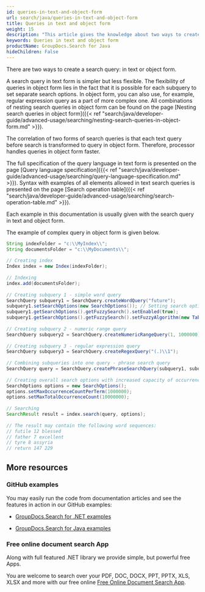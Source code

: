 ```yaml
---
id: queries-in-text-and-object-form
url: search/java/queries-in-text-and-object-form
title: Queries in text and object form
weight: 15
description: "This article gives the knowledge about two ways to create a search query: in text or object form using Java search API."
keywords: Queries in text and object form
productName: GroupDocs.Search for Java
hideChildren: False
---
```

There are two ways to create a search query: in text or object form.

A search query in text form is simpler but less flexible. The flexibility of queries in object form lies in the fact that it is possible for each subquery to set separate search options. In object form, you can also use, for example, regular expression query as a part of more complex one. All combinations of nesting search queries in object form can be found on the page [Nesting search queries in object form]({{< ref "search/java/developer-guide/advanced-usage/searching/nesting-search-queries-in-object-form.md" >}}).

The correlation of two forms of search queries is that each text query before search is transformed to query in object form. Therefore, processor handles queries in object form faster.

The full specification of the query language in text form is presented on the page [Query language specification]({{< ref "search/java/developer-guide/advanced-usage/searching/query-language-specification.md" >}}). Syntax with examples of all elements allowed in text search queries is presented on the page [Search operation table]({{< ref "search/java/developer-guide/advanced-usage/searching/search-operation-table.md" >}}).

Each example in this documentation is usually given with the search query in text and object form.

The example of complex query in object form is given below.



```java
String indexFolder = "c:\\MyIndex\\";
String documentsFolder = "c:\\MyDocuments\\";
 
// Creating index
Index index = new Index(indexFolder);
 
// Indexing
index.add(documentsFolder);
 
// Creating subquery 1 - simple word query
SearchQuery subquery1 = SearchQuery.createWordQuery("future");
subquery1.setSearchOptions(new SearchOptions()); // Setting search options only for subquery 1
subquery1.getSearchOptions().getFuzzySearch().setEnabled(true);
subquery1.getSearchOptions().getFuzzySearch().setFuzzyAlgorithm(new TableDiscreteFunction(3)); // The maximum number of differences is 3
 
// Creating subquery 2 - numeric range query
SearchQuery subquery2 = SearchQuery.createNumericRangeQuery(1, 1000000);
 
// Creating subquery 3 - regular expression query 
SearchQuery subquery3 = SearchQuery.createRegexQuery("(.)\\1");
 
// Combining subqueries into one query - phrase search query
SearchQuery query = SearchQuery.createPhraseSearchQuery(subquery1, subquery2, subquery3);
 
// Creating overall search options with increased capacity of occurrences
SearchOptions options = new SearchOptions();
options.setMaxOccurrenceCountPerTerm(1000000);
options.setMaxTotalOccurrenceCount(10000000);
 
// Searching
SearchResult result = index.search(query, options);
 
// The result may contain the following word sequences:
// futile 12 blessed
// father 7 excellent
// tyre 8 assyria
// return 147 229
```

## More resources

### GitHub examples

You may easily run the code from documentation articles and see the features in action in our GitHub examples:

*   [GroupDocs.Search for .NET examples](https://github.com/groupdocs-search/GroupDocs.Search-for-.NET)
    
*   [GroupDocs.Search for Java examples](https://github.com/groupdocs-search/GroupDocs.Search-for-Java)
    

### Free online document search App

Along with full featured .NET library we provide simple, but powerful free Apps.

You are welcome to search over your PDF, DOC, DOCX, PPT, PPTX, XLS, XLSX and more with our free online [Free Online Document Search App](https://products.groupdocs.app/search).
